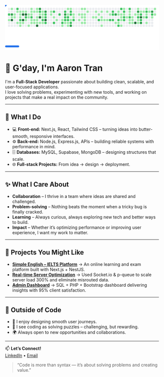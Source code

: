   <picture>
    <source
      media="(prefers-color-scheme: dark)"
      srcset="https://raw.githubusercontent.com/tranducanh2111/github-breakout-main/main/images/breakout-dark.svg"
    />
    <source
      media="(prefers-color-scheme: light)"
      srcset="https://raw.githubusercontent.com/tranducanh2111/github-breakout-main/main/images/breakout-light.svg"
    />
    <img alt="Breakout Game" src="https://raw.githubusercontent.com/tranducanh2111/github-breakout-main/main/images/breakout-light.svg" />
  </picture>

# 👋 G'day, I'm Aaron Tran  

I'm a **Full-Stack Developer** passionate about building clean, scalable, and user-focused applications.  
I love solving problems, experimenting with new tools, and working on projects that make a real impact on the community.

---

## 🚀 What I Do
- 💻 **Front-end:** Next.js, React, Tailwind CSS – turning ideas into butter-smooth, responsive interfaces.  
- ⚙️ **Back-end:** Node.js, Express.js, APIs – building reliable systems with performance in mind.  
- 🗄️ **Databases:** MySQL, Supabase, MongoDB – designing structures that scale.  
- 🌐 **Full-stack Projects:** From idea → design → deployment.  

---

## ✨ What I Care About
- **Collaboration** – I thrive in a team where ideas are shared and challenged.  
- **Problem-solving** – Nothing beats the moment when a tricky bug is finally cracked.  
- **Learning** – Always curious, always exploring new tech and better ways to build.  
- **Impact** – Whether it’s optimizing performance or improving user experience, I want my work to matter.  

---

## 📌 Projects You Might Like
- [**Simple English – IELTS Platform**](#https://www.ipu.com.vn/) → An online learning and exam platform built with Next.js + NestJS.  
- [**Real-time Server Optimization**](#) → Used Socket.io & p-queue to scale server load 300% and eliminate misrouted data.  
- [**Admin Dashboard**](#) → SQL + PHP + Bootstrap dashboard delivering insights with 95% client satisfaction.  

---

## 🌱 Outside of Code
- 🎨 I enjoy designing smooth user journeys.  
- 🧩 I see coding as solving puzzles – challenging, but rewarding.  
- 🌍 Always open to new opportunities and collaborations.  

---

📫 **Let’s Connect!**  
[LinkedIn](#https://www.linkedin.com/in/tran-duc-anh/) • [Email](#tranducanh211103@gmail.com)  

> “Code is more than syntax — it’s about solving problems and creating value.”
